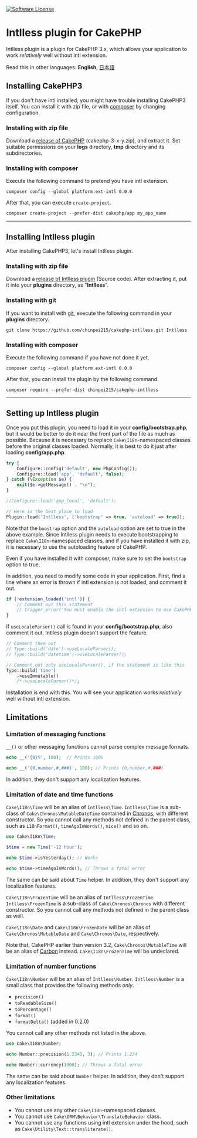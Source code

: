 [![Software License](https://img.shields.io/badge/license-MIT-brightgreen.svg?style=flat-square)](LICENSE.txt)

# Intlless plugin for CakePHP

Intlless plugin is a plugin for CakePHP 3.x, which allows your application to work *relatively* well without intl extension.

Read this in other languages: **English**, [日本語](README.ja.md)

## Installing CakePHP3

If you don't have intl installed, you might have trouble installing CakePHP3 itself.
You can install it with zip file, or with [composer](http://getcomposer.org) by changing configuration.

### Installing with zip file

Download a [release of CakePHP](https://github.com/cakephp/cakephp/releases) (cakephp-3-x-y.zip), and extract it.
Set suitable permissions on your **logs** directory, **tmp** directory and its subdirectories.

### Installing with composer

Execute the following command to pretend you have intl extension.

```
composer config --global platform.ext-intl 0.0.0
```

After that, you can execute `create-project`.

```
composer create-project --prefer-dist cakephp/app my_app_name
```
----

## Installing Intlless plugin

After installing CakePHP3, let's install Intlless plugin.

### Installing with zip file

Download a [release of Intlless plugin](https://github.com/chinpei215/cakephp-intlless/releases) (Source code).
After extracting it, put it into your **plugins** directory, as "**Intlless**".

### Installing with git

If you want to install with [git](https://git-scm.com/), execute the following command in your **plugins** directory.

```
git clone https://github.com/chinpei215/cakephp-intlless.git Intlless
```

### Installing with composer

Execute the following command if you have not done it yet.

```
composer config --global platform.ext-intl 0.0.0
```

After that, you can install the plugin by the following command.

```
composer require --prefer-dist chinpei215/cakephp-intlless
```

----

## Setting up Intlless plugin

Once you put this plugin, you need to load it in your **config/bootstrap.php**, but it would be better to do it near the front part of the file as much as possible.
Because it is necessary to replace `Cake\I18n`-namespaced classes before the original classes loaded. Normally, it is best to do it just after loading **config/app.php**.

```php
try {
    Configure::config('default', new PhpConfig());
    Configure::load('app', 'default', false);
} catch (\Exception $e) {
    exit($e->getMessage() . "\n");
}

//Configure::load('app_local', 'default');

// Here is the best place to load
Plugin::load('Intlless', ['bootstrap' => true, 'autoload' => true]);
```

Note that the `boostrap` option and the `autoload` option are set to true in the above example.
Since Intlless plugin needs to execute bootstrapping to replace `Cake\I18n`-namespaced classes,
and if you have installed it with zip, it is necessary to use the  autoloading feature of CakePHP.

Even if you have installed it with composer, make sure to set the `bootstrap` option to true.

In addition, you need to modify some code in your application.
First, find a line where an error is thrown if intl extension is not loaded, and comment it out.

```php
if (!extension_loaded('intl')) {
    // Comment out this statement
    // trigger_error('You must enable the intl extension to use CakePHP.', E_USER_ERROR);
}
```

If `useLocaleParser()` call is found in your **config/bootstrap.php**, also comment it out.
Intlless plugin doesn't support the feature.

```php
// Comment them out
// Type::build('date')->useLocaleParser();
// Type::build('datetime')->useLocaleParser();

// Comment out only useLocaleParser(), if the statement is like this
Type::build('time')
    ->useImmutable()
    /*->useLocaleParser()*/;
```

Installation is end with this. You will see your application works *relatively* well without intl extension.

## Limitations

### Limitation of messaging functions

`__()` or other messaging functions cannot parse complex message formats.

```php
echo __('{0}%', 100);  // Prints 100%

echo __('{0,number,#,###}', 100); // Prints {0,number,#,###}
```

In addition, they don't support any localization features.

### Limitation of date and time functions

`Cake\I18n\Time` will be an alias of `Intlless\Time`.
`Intlless\Time` is a sub-class of `Cake\Chronos\MutableDateTime` contained in [Chronos](http://book.cakephp.org/3.0/ja/chronos.html), with different constructor.
So you cannot call any methods not defined in the parent class, such as `i18nFormat()`, `timeAgoInWords()`, `nice()` and so on.

```php
use Cake\I18n\Time;

$time = new Time('-12 hour');

echo $time->isYesterday(); // Works

echo $time->timeAgoInWords(); // Throws a fatal error
```

The same can be said about `Time` helper. In addition, they don't support any localization features.

`Cake\I18n\FrozenTime` will be an alias of `Intlless\FrozenTime`.
`Intlless\FrozenTime` is a sub-class of `Cake\Chronos\Chronos` with different constructor.
So you cannot call any methods not defined in the parent class as well.

`Cake\I18n\Date` and `Cake\I18n\FrozenDate` will be an alias of `Cake\Chronos\MutableDate` and `Cake\Chronos\Date`, respectively.

Note that, CakePHP earlier than version 3.2, `Cake\Chronos\MutableTime` will be an alias of [Carbon](http://carbon.nesbot.com/) instead.
`Cake\I18n\FrozenTime` will be undeclared.

### Limitation of number functions

`Cake\I18n\Number` will be an alias of `Intlless\Number`.
`Intlless\Number` is a small class that provides the following methods *only*.

- `precision()`
- `toReadableSize()`
- `toPercentage()`
- `format()`
- `formatDelta()` (added in 0.2.0)

You cannot call any other methods not listed in the above.

```php
use Cake\I18n\Number;

echo Number::precision(1.2345, 3); // Prints 1.234

echo Number::currency(1000); // Throws a fatal error
```

The same can be said about `Number` helper. In addition, they don't support any localization features.

### Other limitations

- You cannot use any other `Cake\I18n`-namespaced classes.
- You cannot use `Cake\ORM\Behavior\TranslateBehavior` class.
- You cannot use any functions using intl extension under the hood, such as `Cake\Utility\Text::transliterate()`.
